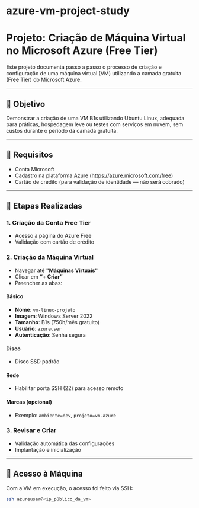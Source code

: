 # azure-vm-project-study

# Projeto: Criação de Máquina Virtual no Microsoft Azure (Free Tier)

Este projeto documenta passo a passo o processo de criação e configuração de uma máquina virtual (VM) utilizando a camada gratuita (Free Tier) do Microsoft Azure.

---

## 📌 Objetivo

Demonstrar a criação de uma VM B1s utilizando Ubuntu Linux, adequada para práticas, hospedagem leve ou testes com serviços em nuvem, sem custos durante o período da camada gratuita.

---

## 🧰 Requisitos

- Conta Microsoft
- Cadastro na plataforma Azure (https://azure.microsoft.com/free)
- Cartão de crédito (para validação de identidade — não será cobrado)

---

## 🚀 Etapas Realizadas

### 1. Criação da Conta Free Tier

- Acesso à página do Azure Free
- Validação com cartão de crédito

### 2. Criação da Máquina Virtual

- Navegar até **"Máquinas Virtuais"**
- Clicar em **“+ Criar”**
- Preencher as abas:

#### Básico
- **Nome**: `vm-linux-projeto`
- **Imagem**: Windows Server 2022
- **Tamanho**: B1s (750h/mês gratuito)
- **Usuário**: `azureuser`
- **Autenticação**: Senha segura

#### Disco
- Disco SSD padrão

#### Rede
- Habilitar porta SSH (22) para acesso remoto

#### Marcas (opcional)
- Exemplo: `ambiente=dev`, `projeto=vm-azure`

### 3. Revisar e Criar

- Validação automática das configurações
- Implantação e inicialização

---

## 🔐 Acesso à Máquina

Com a VM em execução, o acesso foi feito via SSH:

```bash
ssh azureuser@<ip_público_da_vm>
